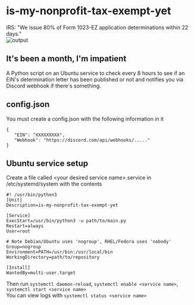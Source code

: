 # is-my-nonprofit-tax-exempt-yet
IRS: "We issue 80% of Form 1023-EZ application determinations within 22 days." <br>
![output](https://github.com/user-attachments/assets/4763d987-291d-40ab-9b94-57e3e246c93f)

## It's been a month, I'm impatient
A Python script on an Ubuntu service to check every 8 hours to see if an EIN's determination letter has been published or not and notifies you via Discord webhook if there's something.

## config.json
You must create a config.json with the following information in it
```
{
   "EIN": "XXXXXXXXX",
   "Webhook": "https://discord.com/api/webhooks/....."
}
```

## Ubuntu service setup
Create a file called \<your desired service name>.service in /etc/systemd/system with the contents
```
#! /usr/bin/python3
[Unit]
Description=is-my-nonprofit-tax-exempt-yet

[Service]
ExecStart=/usr/bin/python3 -u path/to/main.py
Restart=always
User=root

# Note Debian/Ubuntu uses 'nogroup', RHEL/Fedora uses 'nobody'
Group=nogroup
Environment=PATH=/usr/bin:/usr/local/bin
WorkingDirectory=path/to/repository

[Install]
WantedBy=multi-user.target
```
Then run `systemctl daemon-reload`, `systemctl enable <service name>`, `systemctl start <service name>` <br>
You can view logs with `systemctl status <service name>`
